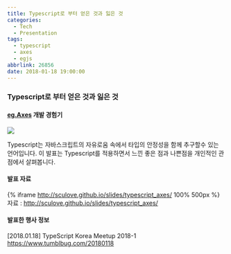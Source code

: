 ```yaml
---
title: Typescript로 부터 얻은 것과 잃은 것
categories:
  - Tech
  - Presentation
tags:
  - typescript
  - axes
  - egjs
abbrlink: 26856
date: 2018-01-18 19:00:00
---
```


### Typescript로 부터 얻은 것과 잃은 것
#### [eg.Axes](https://github.com/naver/egjs-axes) 개발 경험기
![](typescript.png)

Typescript는 자바스크립트의 자유로움 속에서 타입의 안정성을 함께 추구할수 있는 언어입니다.
이 발표는 Typescript를 적용하면서 느낀 좋은 점과 나쁜점을 개인적인 관점에서 살펴봅니다.

#### 발표 자료
{% iframe http://sculove.github.io/slides/typescript_axes/ 100% 500px %}
자료 : http://sculove.github.io/slides/typescript_axes/

#### 발표한 행사 정보
[2018.01.18] TypeScript Korea Meetup 2018-1 https://www.tumblbug.com/20180118